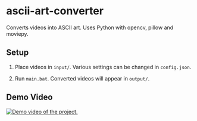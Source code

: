 # ascii-art-converter

Converts videos into ASCII art. Uses Python with opencv, pillow and moviepy.

## Setup

1. Place videos in `input/`. Various settings can be changed in `config.json`.

2. Run `main.bat`. Converted videos will appear in `output/`.

## Demo Video

[![Demo video of the project.](http://img.youtube.com/vi/56U7oWeNYMI/0.jpg)](https://www.youtube.com/watch?v=56U7oWeNYMI "Demo video of the project.")
